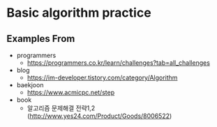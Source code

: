 # Basic algorithm practice

## Examples From
- programmers
    - https://programmers.co.kr/learn/challenges?tab=all_challenges 
- blog
    - https://im-developer.tistory.com/category/Algorithm
- baekjoon
    - https://www.acmicpc.net/step
- book
    - 알고리즘 문제해결 전략1,2 (http://www.yes24.com/Product/Goods/8006522)